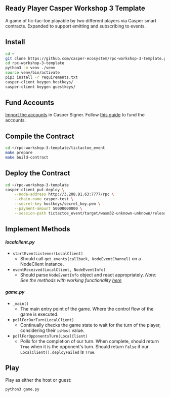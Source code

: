 ## Ready Player Casper Workshop 3 Template
A game of tic-tac-toe playable by two different players via Casper smart contracts.
Expanded to support emitting and subscribing to events.

## Install
```bash
cd ~
git clone https://github.com/casper-ecosystem/rpc-workshop-3-template.git
cd rpc-workshop-3-template
python3 -m venv ./venv
source venv/bin/activate
pip3 install -r requirements.txt
casper-client keygen hostkeys/
casper-client keygen guestkeys/
```
## Fund Accounts
[Import the accounts](https://docs.casperlabs.io/workflow/signer-guide/#3-importing-an-account) in Casper Signer.
Follow [this guide](https://docs.casperlabs.io/workflow/testnet-faucet/) to fund the accounts.

## Compile the Contract
```bash
cd ~/rpc-workshop-3-template/tictactoe_event
make prepare
make build-contract
```

## Deploy the Contract
```bash
cd ~/rpc-workshop-3-template
casper-client put-deploy \
    --node-address http://3.208.91.63:7777/rpc \
    --chain-name casper-test \
    --secret-key hostkeys/secret_key.pem \
    --payment-amount 50000000000 \
    --session-path tictactoe_event/target/wasm32-unknown-unknown/release/tictactoe.wasm
```

## Implement Methods
#### *localclient.py*
* `startEventListener(LocalClient)`
    * Should call `get_events(callback, NodeEventChannel)` on a NodeClient instance.
* `eventReceived(LocalClient, NodeEventInfo)`
    * Should parse `NodeEventInfo` object and react appropriately.
*Note: See the methods with working functionality [here](https://github.com/casper-ecosystem/rpc-workshop-3/blob/main/localclient.py#L148)*
#### *game.py*
* `_main()`
    * The main entry point of the game. Where the control flow of the game is executed.
* `pollForOurTurn(LocalClient)`
    * Continually checks the game state to wait for the turn of the player, considering their `isHost` value.
* `pollForOpponentsTurn(LocalClient)`
    * Polls for the completion of our turn. When complete, should return `True` when it is the opponent's turn. Should return `False` if our `LocalClient().deployFailed` is `True`.

## Play
Play as either the host or guest:
```bash
python3 game.py
```

